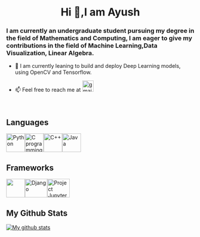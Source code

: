 <h1 align='center'>Hi 👋,I am Ayush</h1>

<h3 align='left'>I am currently an undergraduate student pursuing my degree in the field of Mathematics and Computing, I am eager to give my contributions in the field of Machine Learning,Data Visualization, Linear Algebra. </h3>

* 🌱 I am currently leaning to build and deploy Deep Learning models, using OpenCV and Tensorflow.

* 📫 Feel free to reach me at  [<img src='https://image.flaticon.com/icons/svg/281/281769.svg' alt='gmail' height=30 width=30>](mailto:ayush.singh.2k2@gmail.com)
<br>

## Languages
<p>
<img src='https://devicons.github.io/devicon/devicon.git/icons/python/python-original.svg' alt='Python' height=50 width=50><img src='https://devicons.github.io/devicon/devicon.git/icons/c/c-original.svg' alt='C programming Language' height=50 width=50><img src='https://devicons.github.io/devicon/devicon.git/icons/cplusplus/cplusplus-original.svg' alt='C++' height=50 width=50><img src='https://devicons.github.io/devicon/devicon.git/icons/java/java-original-wordmark.svg' alt='Java' height=50 width=50>
  </br>
</p>

## Frameworks 
<p>
<img src='https://developer.android.com/studio/images/studio-icon-preview.svg',alt='Android Studio' height=50 width=50><img src='https://devicons.github.io/devicon/devicon.git/icons/django/django-plain.svg' alt='Django' height=50 width=60><img src='https://jupyter.org/assets/nav_logo.svg' alt='Project Jupyter' height=50 width=60>
</p>

## My Github Stats

[![My github stats](https://github-readme-stats.vercel.app/api?username=Ayush2k2)](https://github.com/anuraghazra/github-readme-stats)
